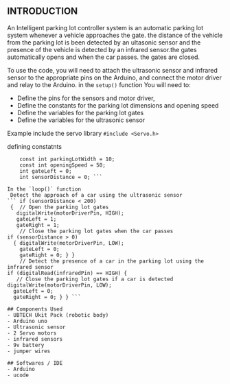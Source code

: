 ## INTRODUCTION
An Intelligent parking lot controller system is an automatic parking lot system 
whenever a vehicle approaches the gate. the distance of the vehicle from the parking lot is been detected
by an ultasonic sensor and the presence of the vehicle is detected by an infrared sensor.the gates automatically opens and when the car passes.
the gates are closed.

To use the code, 
you will need to attach the ultrasonic sensor and infrared sensor to the appropriate pins on the Arduino, and connect 
the motor driver and relay to the Arduino. 
in the `setup()` function You will need to:
  - Define the pins for the sensors and motor driver,
  - Define the constants for the parking lot dimensions and opening speed 
  - Define the variables for the parking lot gates
  - Define the variables for the ultrasonic sensor

Example
include the servo library
``` #include <Servo.h> ```

defining constatnts
``` const int ultrasonicPin = 3 // or #define ultrasonicPin 3
    const int parkingLotWidth = 10;
    const int openingSpeed = 50;
    int gateLeft = 0;
    int sensorDistance = 0; ```

In the `loop()` function
 Detect the approach of a car using the ultrasonic sensor
``` if (sensorDistance < 200)
 {  // Open the parking lot gates 
   digitalWrite(motorDriverPin, HIGH); 
   gateLeft = 1; 
   gateRight = 1; 
    // Close the parking lot gates when the car passes 
if (sensorDistance > 0) 
  { digitalWrite(motorDriverPin, LOW); 
    gateLeft = 0; 
    gateRight = 0; } } 
    // Detect the presence of a car in the parking lot using the infrared sensor 
if (digitalRead(infraredPin) == HIGH) {
   // Close the parking lot gates if a car is detected digitalWrite(motorDriverPin, LOW);
  gateLeft = 0; 
  gateRight = 0; } } ```

## Components Used
- UBTECH Ukit Pack (robotic body)
- Arduino uno
- Ultrasonic sensor
- 2 Servo motors
- infrared sensors
- 9v battery
- jumper wires

## Softwares / IDE
- Arduino 
- ucode
